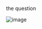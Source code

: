 the question

![image](https://user-images.githubusercontent.com/114018504/232925479-67362a18-e1b4-4031-afd3-969698f7384f.png)

